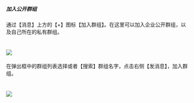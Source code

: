 ##### 加入公开群组

通过【消息】上方的【+】图标【加入群组】。在这里可以加入企业公开群组，以及自己所在的私有群组。

# ![](/assets/2.2.3加入群组.png)

在弹出框中的群组列表选择或者【搜索】群组名字，点击右侧【发消息】，加入群组。

# ![](/assets/2.2.3加入公开群组.png)